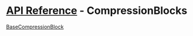 # [API Reference](../API.md) - CompressionBlocks

[BaseCompressionBlock](CompressionBlocks/BaseCompressionBlock.md)